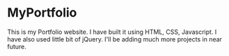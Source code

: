 # MyPortfolio
This is my Portfolio website. I have built it using HTML, CSS, Javascript. I have also used little bit of jQuery. I'll be adding much more projects in near future.
